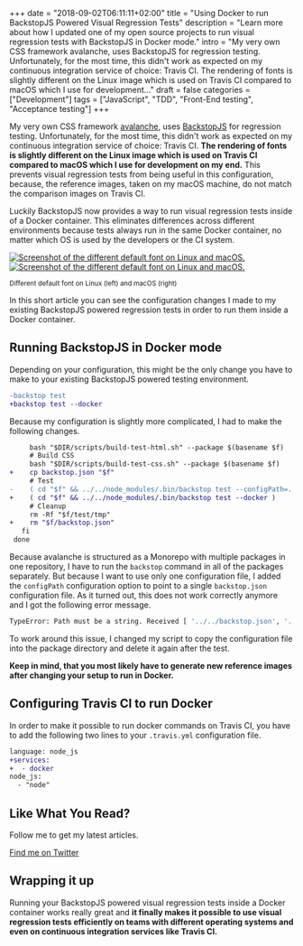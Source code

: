 +++
date = "2018-09-02T06:11:11+02:00"
title = "Using Docker to run BackstopJS Powered Visual Regression Tests"
description = "Learn more about how I updated one of my open source projects to run visual regression tests with BackstopJS in Docker mode."
intro = "My very own CSS framework avalanche, uses BackstopJS for regression testing. Unfortunately, for the most time, this didn't work as expected on my continuous integration service of choice: Travis CI. The rendering of fonts is slightly different on the Linux image which is used on Travis CI compared to macOS which I use for development..."
draft = false
categories = ["Development"]
tags = ["JavaScript", "TDD", "Front-End testing", "Acceptance testing"]
+++

My very own CSS framework [avalanche](https://avalanche.oberlehner.net/), uses [BackstopJS](https://github.com/garris/BackstopJS) for regression testing. Unfortunately, for the most time, this didn't work as expected on my continuous integration service of choice: Travis CI. **The rendering of fonts is slightly different on the Linux image which is used on Travis CI compared to macOS which I use for development on my end.** This prevents visual regression tests from being useful in this configuration, because, the reference images, taken on my macOS machine, do not match the comparison images on Travis CI.

Luckily BackstopJS now provides a way to run visual regression tests inside of a Docker container. This eliminates differences across different environments because tests always run in the same Docker container, no matter which OS is used by the developers or the CI system.

<div class="c-content__figure">
  <div class="c-content__broad">
    <a href="/images/c_scale,f_auto,q_auto/v1532158513/blog/2018-09-02/backstopjs-os-font-rendering-diff">
      <img
        data-src="/images/c_scale,f_auto,q_auto,w_740/v1532158513/blog/2018-09-02/backstopjs-os-font-rendering-diff"
        data-srcset="/images/c_scale,f_auto,q_auto,w_1480/v1532158513/blog/2018-09-02/backstopjs-os-font-rendering-diff 2x"
        alt="Screenshot of the different default font on Linux and macOS."
      >
      <noscript>
        <img
          src="/images/c_scale,f_auto,q_auto,w_740/v1532158513/blog/2018-09-02/backstopjs-os-font-rendering-diff"
          alt="Screenshot of the different default font on Linux and macOS."
        >
      </noscript>
    </a>
  </div>
  <p class="c-content__caption">
    <small>Different default font on Linux (left) and macOS (right)</small>
  </p>
</div>

In this short article you can see the configuration changes I made to my existing BackstopJS powered regression tests in order to run them inside a Docker container.

## Running BackstopJS in Docker mode

Depending on your configuration, this might be the only change you have to make to your existing BackstopJS powered testing environment.

```diff
-backstop test
+backstop test --docker
```

Because my configuration is slightly more complicated, I had to make the following changes.

```diff
     bash "$DIR/scripts/build-test-html.sh" --package $(basename $f)
     # Build CSS
     bash "$DIR/scripts/build-test-css.sh" --package $(basename $f)
+    cp backstop.json "$f"
     # Test
-    ( cd "$f" && ../../node_modules/.bin/backstop test --configPath=../../backstop.json )
+    ( cd "$f" && ../../node_modules/.bin/backstop test --docker )
     # Cleanup
     rm -Rf "$f/test/tmp"
+    rm "$f/backstop.json"
   fi
 done
```

Because avalanche is structured as a Monorepo with multiple packages in one repository, I have to run the `backstop` command in all of the packages separately. But because I want to use only one configuration file, I added the `configPath` configuration option to point to a single `backstop.json` configuration file. As it turned out, this does not work correctly anymore and I got the following error message.

```bash
TypeError: Path must be a string. Received [ '../../backstop.json', '../../backstop.json' ]
```

To work around this issue, I changed my script to copy the configuration file into the package directory and delete it again after the test.

**Keep in mind, that you most likely have to generate new reference images after changing your setup to run in Docker.**

## Configuring Travis CI to run Docker

In order to make it possible to run docker commands on Travis CI, you have to add the following two lines to your `.travis.yml` configuration file.

```diff
language: node_js
+services:
+  - docker
node_js:
  - "node"
```

<div class="c-content__broad">
  <div class="c-twitter-teaser">
    <div class="c-twitter-teaser__content">
      <h2 class="c-twitter-teaser__headline">Like What You Read?</h2>
      <p class="c-twitter-teaser__body">
        Follow me to get my latest articles.
      </p>
      <a class="c-button c-button--outline c-twitter-teaser__button" rel="nofollow" href="https://twitter.com/maoberlehner" data-event-category="link" data-event-action="click: contact" data-event-label="Twitter (article content)">
        Find me on Twitter
      </a>
    </div>
  </div>
</div>

## Wrapping it up

Running your BackstopJS powered visual regression tests inside a Docker container works really great and **it finally makes it possible to use visual regression tests efficiently on teams with different operating systems and even on continuous integration services like Travis CI.**
